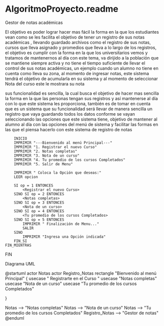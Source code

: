 ﻿# AlgoritmoProyecto.readme
Gestor de notas académicas      

   El objetivo es poder lograr hacer mas fácil la forma en la que los estudiantes vean como se les facilita el objetivo de tener un registro de sus notas académicas , llevando guardado archivos como el registro de sus notas, cursos que lleva asignado y promedios que lleva a lo largo de los registros, el objetivo es cumplir con la forma en la que los universitarios vemos y tratamos de mantenernos al día con este tema, va dirijido a la población que se mantiene siempre activa y no tiene el tiempo suficiente de llevar el control de sus notas académicas, un ejemplo cuando un alumno no tiene en cuenta como lleva su zona, al momento de ingresar notas, este sistema tendrá el objetivo de acumularla en su sistema y al momento de seleccionar Nota del curso este le mostrara su nota

sus funcionalidad es sencilla, la cual busca el objetivo de hacer mas sencilla la forma en la que las personas tengan sus registros y así mantenerse al día con lo que este sistema les proporciona, también es de tomar en cuenta que es un sistema que su funcionalidad será llevar de manera sencilla un registro que vaya guardando todos los datos conforme se vayan seleccionando las opciones que este sistema tiene, objetivo de mantener al alumno al día con las opciones del menú de sistema y facilitar las formas en las que el piensa hacerlo con este sistema de registro de notas


        INICIO
        IMPRIMIR "---Bienvenido al menú Principal---"
        IMPRIMIR "1. Registrar el nuevo Curso"
        IMPRIMIR "2. Notas completas"
        IMPRIMIR "3. Nota de un curso"
        IMPRIMIR "4. Tu promedio de los cursos Completados"
        IMPRIMIR "5. Salir de Menu"

        IMPRIMIR " Coloca la Opción que deseas:"
        LEER opcion

        SI op = 1 ENTONCES
            <Registrar el nuevo Curso>
        SINO SI op = 2 ENTONCES
            <Notas completas>
        SINO SI op = 3 ENTONCES
            <Nota de un curso>
        SINO SI op = 4 ENTONCES
            <Tu promedio de los cursos Completados>
        SINO SI op = 5 ENTONCES
            IMPRIMIR " Finalización de Menu..."
            SALIR
        SINO
            IMPRIMIR "Ingresa una Opción indicada"
        FIN_SI
    FIN_MIENTRAS
FIN

Diagrama UML

@startuml
actor Notas
actor Registro_Notas
rectangle "Bienvenido al menú Principal" {
usecase " Registrarte en el  Curso "
usecase "Notas completas"
usecase "Nota de un curso"
usecase "Tu promedio de los cursos Completados"

}

Notas --> "Notas completas"
Notas --> "Nota de un curso"
Notas --> "Tu promedio de los cursos Completados"
Registro_Notas --> "Gestor de notas"
@enduml
